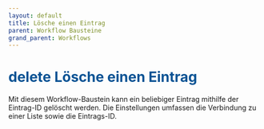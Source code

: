 ```yaml
---
layout: default
title: Lösche einen Eintrag
parent: Workflow Bausteine
grand_parent: Workflows
---
```


# <span style="color:#0b5394"><span class="material-icons">delete</span> **Lösche einen Eintrag**</span>

Mit diesem Workflow-Baustein kann ein beliebiger Eintrag mithilfe der Eintrag-ID gelöscht werden.
Die Einstellungen umfassen die Verbindung zu einer Liste sowie die Eintrags-ID.